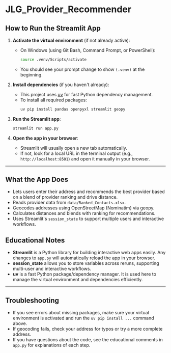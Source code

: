 # JLG_Provider_Recommender

## How to Run the Streamlit App

1. **Activate the virtual environment** (if not already active):
   - On Windows (using Git Bash, Command Prompt, or PowerShell):
     ```bash
     source .venv/Scripts/activate
     ```
   - You should see your prompt change to show `(.venv)` at the beginning.

2. **Install dependencies** (if you haven't already):
   - This project uses [uv](https://github.com/astral-sh/uv) for fast Python dependency management.
   - To install all required packages:
     ```bash
     uv pip install pandas openpyxl streamlit geopy
     ```

3. **Run the Streamlit app**:
   ```bash
   streamlit run app.py
   ```

4. **Open the app in your browser**:
   - Streamlit will usually open a new tab automatically.
   - If not, look for a local URL in the terminal output (e.g., `http://localhost:8501`) and open it manually in your browser.

---

## What the App Does
- Lets users enter their address and recommends the best provider based on a blend of provider ranking and drive distance.
- Reads provider data from `data/Ranked_Contacts.xlsx`.
- Geocodes addresses using OpenStreetMap (Nominatim) via geopy.
- Calculates distances and blends with ranking for recommendations.
- Uses Streamlit's `session_state` to support multiple users and interactive workflows.

## Educational Notes
- **Streamlit** is a Python library for building interactive web apps easily. Any changes to `app.py` will automatically reload the app in your browser.
- **session_state** allows you to store variables across reruns, supporting multi-user and interactive workflows.
- **uv** is a fast Python package/dependency manager. It is used here to manage the virtual environment and dependencies efficiently.

---

## Troubleshooting
- If you see errors about missing packages, make sure your virtual environment is activated and run the `uv pip install ...` command above.
- If geocoding fails, check your address for typos or try a more complete address.
- If you have questions about the code, see the educational comments in `app.py` for explanations of each step.

